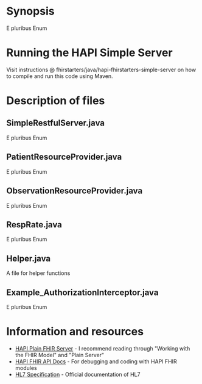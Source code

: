 # Synopsis
E pluribus Enum

# Running the HAPI Simple Server
Visit instructions @ fhirstarters/java/hapi-fhirstarters-simple-server on how to compile and run this code using Maven.

# Description of files

## SimpleRestfulServer.java
E pluribus Enum

## PatientResourceProvider.java
E pluribus Enum

## ObservationResourceProvider.java
E pluribus Enum

## RespRate.java
E pluribus Enum

## Helper.java
A file for helper functions

## Example_AuthorizationInterceptor.java
E pluribus Enum

# Information and resources
+ <a href="https://hapifhir.io/hapi-fhir/docs/server_plain/server_types.html">HAPI Plain FHIR Server</a> - I recommend reading through "Working with the FHIR Model" and "Plain Server"
+ <a href="https://hapifhir.io/hapi-fhir/docs/appendix/javadocs.html">HAPI FHIR API Docs</a> - For debugging and coding with HAPI FHIR modules
+ <a href="http://hl7.org/fhir/modules.html">HL7 Specification</a> - Official documentation of HL7
